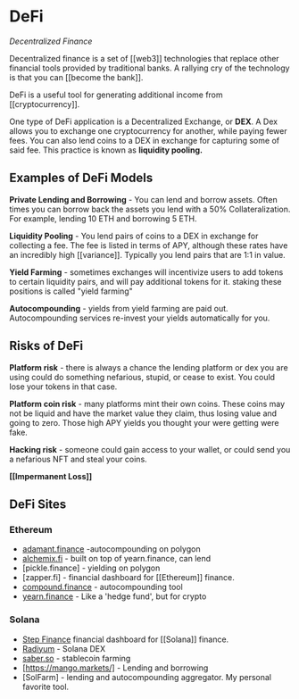# DeFi
_Decentralized Finance_ 

Decentralized finance is a set of [[web3]] technologies that replace other financial tools provided by traditional banks. A rallying cry of the technology is that you can [[become the bank]]. 

DeFi is a useful tool for generating additional income from [[cryptocurrency]]. 

One type of DeFi application is a Decentralized Exchange, or **DEX**. A Dex allows you to exchange one cryptocurrency for another, while paying fewer fees. You can also lend coins to a DEX in exchange for capturing some of said fee. This practice is known as **liquidity pooling.**

## Examples of DeFi Models

**Private Lending and Borrowing** - You can lend and borrow assets. Often times you can borrow back the assets you lend with a 50% Collateralization. For example, lending 10 ETH and borrowing 5 ETH. 

**Liquidity Pooling** - You lend pairs of coins to a DEX in exchange for collecting a fee. The fee is listed in terms of APY, although these rates have an incredibly high [[variance]]. Typically you lend pairs that are 1:1 in value. 

**Yield Farming** - sometimes exchanges will incentivize users to add tokens to certain liquidity pairs, and will pay additional tokens for it. staking these positions is called "yield farming"

**Autocompounding** - yields from yield farming are paid out. Autocompounding services re-invest your yields automatically for you. 

## Risks of DeFi

**Platform risk** - there is always a chance the lending platform or dex you are using could do something nefarious, stupid, or cease to exist. You could lose your tokens in that case. 

**Platform coin risk** - many platforms mint their own coins. These coins may not be liquid and have the market value they claim, thus losing value and going to zero. Those high APY yields you thought your were getting were fake. 

**Hacking risk** - someone could gain access to your wallet, or could send you a nefarious NFT and steal your coins. 

**[[Impermanent Loss]]**

## DeFi Sites

### Ethereum 

- [adamant.finance](https://adamant.finance) -autocompounding on polygon
- [alchemix.fi](https://alchemix.fi/) - built on top of yearn.finance, can lend
- [pickle.finance] - yielding on polygon
- [zapper.fi] - financial dashboard for [[Ethereum]] finance.
- [compound.finance](https://compound.finance/) - autocompounding tool
- [yearn.finance](https://yearn.finance) - Like a 'hedge fund', but for crypto

### Solana
 - [Step Finance](https://step.finance) financial dashboard for [[Solana]] finance.
 - [Radiyum](https://raydium.io/) - Solana DEX
 - [saber.so](https://saber.so) - stablecoin farming
 - [https://mango.markets/] - Lending and borrowing
 - [SolFarm] - lending and autocompounding aggregator. My personal favorite tool. 





